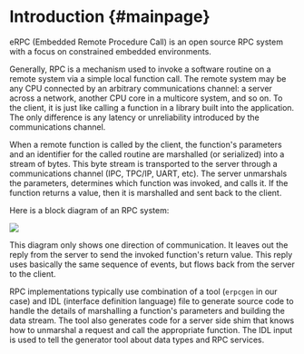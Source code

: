 Introduction                         {#mainpage}
=================

eRPC (Embedded Remote Procedure Call) is an open source RPC system with a focus on constrained embedded environments.

Generally, RPC is a mechanism used to invoke a software routine on a remote system via a simple local function call. The remote system may be any CPU connected by an arbitrary communications channel: a server across a network, another CPU core in a multicore system, and so on. To the client, it is just like calling a function in a library built into the application. The only difference is any latency or unreliability introduced by the communications channel.

When a remote function is called by the client, the function's parameters and an identifier for the called routine are marshalled (or serialized) into a stream of bytes. This byte stream is transported to the server through a communications channel (IPC, TPC/IP, UART, etc). The server unmarshals the parameters, determines which function was invoked, and calls it. If the function returns a value, then it is marshalled and sent back to the client.

Here is a block diagram of an RPC system:

![](./rpc_block_diagram.png)

This diagram only shows one direction of communication. It leaves out the reply from the server to send the invoked function's return value. This reply uses basically the same sequence of events, but flows back from the server to the client.

RPC implementations typically use combination of a tool (`erpcgen` in our case) and IDL (interface definition language) file to generate source code to handle the details of marshalling a function's parameters and building the data stream. The tool also generates code for a server side shim that knows how to unmarshal a request and call the appropriate function. The IDL input is used to tell the generator tool about data types and RPC services.
